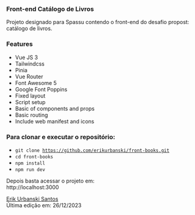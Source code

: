 
### Front-end Catálogo de Livros
Projeto designado para Spassu contendo o front-end do desafio propost: catálogo de livros.

### Features
- Vue JS 3
- Tailwindcss
- Pinia
- Vue Router
- Font Awesome 5
- Google Font Poppins
- Fixed layout
- Script setup
- Basic of components and props
- Basic routing
- Include web manifest and icons

### Para clonar e executar o repositório:
- <code>git clone https://github.com/erikurbanski/front-books.git </code>
- <code>cd front-books</code>
- <code>npm install</code>
- <code>npm run dev</code>

Depois basta acessar o projeto em:
<br>
http://localhost:3000

[Erik Urbanski Santos](http://github.com/erikurbanski)
<br>
Última edição em: 26/12/2023
